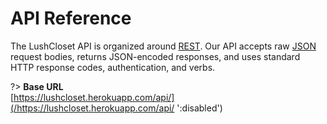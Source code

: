 <!-- panels:start -->

<!-- div:title-panel -->

# API Reference

<!-- div:left-panel -->

The LushCloset API is organized around [REST](https://en.wikipedia.org/wiki/Representational_State_Transfer).
Our API accepts raw [JSON](http://www.json.org/) request bodies, returns JSON-encoded responses, and uses
standard HTTP response codes, authentication, and verbs.

<!-- div:right-panel -->

?> **Base URL**  
[https://lushcloset.herokuapp.com/api/](/https://lushcloset.herokuapp.com/api/ ':disabled')

<!-- panels:end -->
